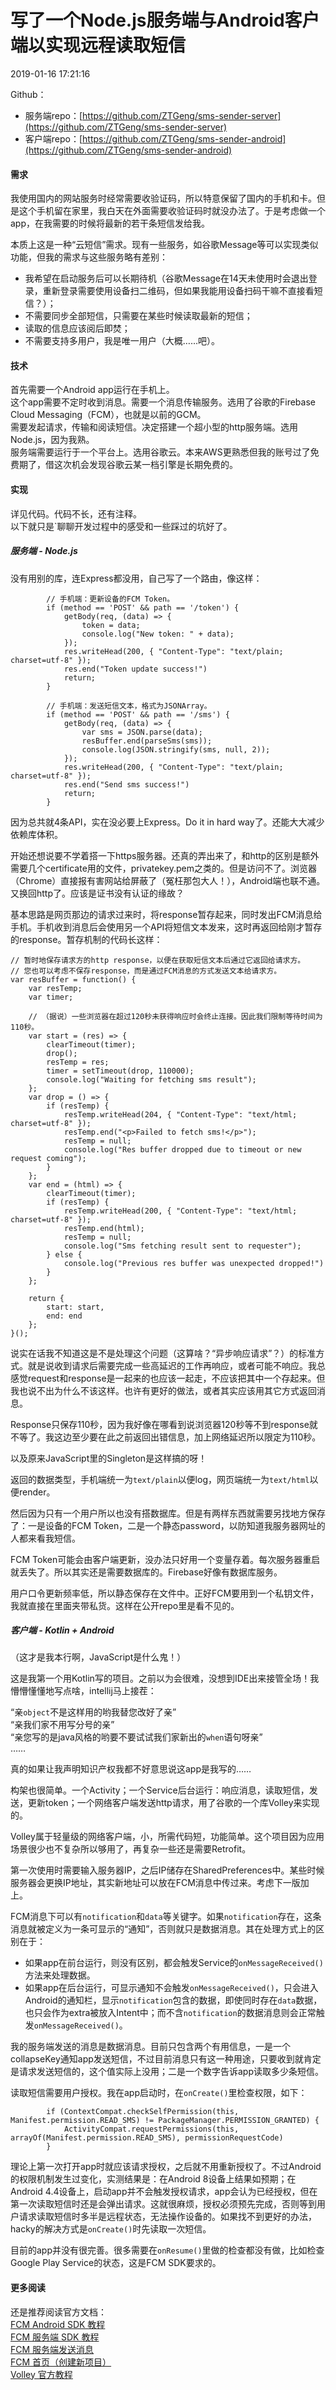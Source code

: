# 写了一个Node.js服务端与Android客户端以实现远程读取短信

2019-01-16 17:21:16

Github：

* 服务端repo：[https://github.com/ZTGeng/sms-sender-server](https://github.com/ZTGeng/sms-sender-server)
* 客户端repo：[https://github.com/ZTGeng/sms-sender-android](https://github.com/ZTGeng/sms-sender-android)

#### 需求

我使用国内的网站服务时经常需要收验证码，所以特意保留了国内的手机和卡。但是这个手机留在家里，我白天在外面需要收验证码时就没办法了。于是考虑做一个app，在我需要的时候将最新的若干条短信发给我。

本质上这是一种“云短信”需求。现有一些服务，如谷歌Message等可以实现类似功能，但我的需求与这些服务略有差别：

* 我希望在启动服务后可以长期待机（谷歌Message在14天未使用时会退出登录，重新登录需要使用设备扫二维码，但如果我能用设备扫码干嘛不直接看短信？）；
* 不需要同步全部短信，只需要在某些时候读取最新的短信；
* 读取的信息应该阅后即焚；
* 不需要支持多用户，我是唯一用户（大概……吧）。

#### 技术

首先需要一个Android app运行在手机上。<br>
这个app需要不定时收到消息。需要一个消息传输服务。选用了谷歌的Firebase Cloud Messaging（FCM），也就是以前的GCM。<br>
需要发起请求，传输和阅读短信。决定搭建一个超小型的http服务端。选用Node.js，因为我熟。<br>
服务端需要运行于一个平台上。选用谷歌云。本来AWS更熟悉但我的账号过了免费期了，借这次机会发现谷歌云某一档引擎是长期免费的。

#### 实现

详见代码。代码不长，还有注释。<br>
以下就只是`聊聊开发过程中的感受和一些踩过的坑好了。

##### 服务端 - Node.js

没有用别的库，连Express都没用，自己写了一个路由，像这样：

```
        // 手机端：更新设备的FCM Token。
        if (method == 'POST' && path == '/token') {
            getBody(req, (data) => {
                token = data;
                console.log("New token: " + data);
            });
            res.writeHead(200, { "Content-Type": "text/plain; charset=utf-8" });
            res.end("Token update success!")
            return;
        }

        // 手机端：发送短信文本，格式为JSONArray。
        if (method == 'POST' && path == '/sms') {
            getBody(req, (data) => {
                var sms = JSON.parse(data);
                resBuffer.end(parseSms(sms));
                console.log(JSON.stringify(sms, null, 2));
            });
            res.writeHead(200, { "Content-Type": "text/plain; charset=utf-8" });
            res.end("Send sms success!")
            return;
        }
```

因为总共就4条API，实在没必要上Express。Do it in hard way了。还能大大减少依赖库体积。

开始还想说要不学着搭一下https服务器。还真的弄出来了，和http的区别是额外需要几个certificate用的文件，privatekey.pem之类的。但是访问不了。浏览器（Chrome）直接报有害网站给屏蔽了（冤枉那包大人！），Android端也联不通。又换回http了。应该是证书没有认证的缘故？

基本思路是网页那边的请求过来时，将response暂存起来，同时发出FCM消息给手机。手机收到消息后会使用另一个API将短信文本发来，这时再返回给刚才暂存的response。暂存机制的代码长这样：

```
// 暂时地保存请求方的http response，以便在获取短信文本后通过它返回给请求方。
// 您也可以考虑不保存response，而是通过FCM消息的方式发送文本给请求方。
var resBuffer = function() {
    var resTemp;
    var timer;

    // （据说）一些浏览器在超过120秒未获得响应时会终止连接。因此我们限制等待时间为110秒。
    var start = (res) => {
        clearTimeout(timer);
        drop();
        resTemp = res;
        timer = setTimeout(drop, 110000);
        console.log("Waiting for fetching sms result");
    };
    var drop = () => {
        if (resTemp) {
            resTemp.writeHead(204, { "Content-Type": "text/html; charset=utf-8" });
            resTemp.end("<p>Failed to fetch sms!</p>");
            resTemp = null;
            console.log("Res buffer dropped due to timeout or new request coming");
        }
    };
    var end = (html) => {
        clearTimeout(timer);
        if (resTemp) {
            resTemp.writeHead(200, { "Content-Type": "text/html; charset=utf-8" });
            resTemp.end(html);
            resTemp = null;
            console.log("Sms fetching result sent to requester");
        } else {
            console.log("Previous res buffer was unexpected dropped!")
        }
    };

    return {
        start: start,
        end: end
    };
}();
```

说实在话我不知道这是不是处理这个问题（这算啥？“异步响应请求”？）的标准方式。就是说收到请求后需要完成一些高延迟的工作再响应，或者可能不响应。我总感觉request和response是一起来的也应该一起走，不应该把其中一个存起来。但我也说不出为什么不该这样。也许有更好的做法，或者其实应该用其它方式返回消息。

Response只保存110秒，因为我好像在哪看到说浏览器120秒等不到response就不等了。我这边至少要在此之前返回出错信息，加上网络延迟所以限定为110秒。

以及原来JavaScript里的Singleton是这样搞的呀！

返回的数据类型，手机端统一为`text/plain`以便log，网页端统一为`text/html`以便render。

然后因为只有一个用户所以也没有搭数据库。但是有两样东西就需要另找地方保存了：一是设备的FCM Token，二是一个静态password，以防知道我服务器网址的人都来看我短信。

FCM Token可能会由客户端更新，没办法只好用一个变量存着。每次服务器重启就丢失了。所以其实还是需要数据库的。Firebase好像有数据库服务。

用户口令更新频率低，所以静态保存在文件中。正好FCM要用到一个私钥文件，我就直接在里面夹带私货。这样在公开repo里是看不见的。

##### 客户端 - Kotlin + Android

（这才是我本行啊，JavaScript是什么鬼！）

这是我第一个用Kotlin写的项目。之前以为会很难，没想到IDE出来接管全场！我懵懵懂懂地写点啥，intellij马上接茬：

“亲`object`不是这样用的哟我替您改好了亲”<br>
“亲我们家不用写分号的亲”<br>
“亲您写的是java风格的哟要不要试试我们家新出的`when`语句呀亲”<br>
……

真的如果让我声明知识产权我都不好意思说这app是我写的……

构架也很简单。一个Activity；一个Service后台运行：响应消息，读取短信，发送，更新token；一个网络客户端发送http请求，用了谷歌的一个库Volley来实现的。

Volley属于轻量级的网络客户端，小，所需代码短，功能简单。这个项目因为应用场景很少也不复杂所以够用了，再复杂一些还是需要Retrofit。

第一次使用时需要输入服务器IP，之后IP储存在SharedPreferences中。某些时候服务器会更换IP地址，其实新地址可以放在FCM消息中传过来。考虑下一版加上。

FCM消息下可以有`notification`和`data`等关键字。如果`notification`存在，这条消息就被定义为一条可显示的“通知”，否则就只是数据消息。其在处理方式上的区别在于：

* 如果app在前台运行，则没有区别，都会触发Service的`onMessageReceived()`方法来处理数据。
* 如果app在后台运行，可显示通知不会触发`onMessageReceived()`，只会进入Android的通知栏，显示`notification`包含的数据，即使同时存在`data`数据，也只会作为extra被放入Intent中；而不含`notification`的数据消息则会正常触发`onMessageReceived()`。

我的服务端发送的消息是数据消息。目前只包含两个有用信息，一是一个collapseKey通知app发送短信，不过目前消息只有这一种用途，只要收到就肯定是请求发送短信的，这个值实际上没用；二是一个数字告诉app读取多少条短信。

读取短信需要用户授权。我在app启动时，在`onCreate()`里检查权限，如下：

```
        if (ContextCompat.checkSelfPermission(this, Manifest.permission.READ_SMS) != PackageManager.PERMISSION_GRANTED) {
            ActivityCompat.requestPermissions(this, arrayOf(Manifest.permission.READ_SMS), permissionRequestCode)
        }
```

理论上第一次打开app时就应该请求授权，之后就不用重新授权了。不过Android的权限机制发生过变化，实测结果是：在Android 8设备上结果如预期；在Android 4.4设备上，启动app并不会触发授权请求，app会认为已经授权，但在第一次读取短信时还是会弹出请求。这就很麻烦，授权必须预先完成，否则等到用户请求读取短信时多半是远程状态，无法操作设备的。如果找不到更好的办法，hacky的解决方式是`onCreate()`时先读取一次短信。

目前的app并没有很完善。很多需要在`onResume()`里做的检查都没有做，比如检查Google Play Service的状态，这是FCM SDK要求的。

#### 更多阅读

还是推荐阅读官方文档：<br>
[FCM Android SDK 教程](https://firebase.google.com/docs/cloud-messaging/android/client)<br>
[FCM 服务端 SDK 教程](https://firebase.google.com/docs/admin/setup)<br>
[FCM 服务端发送消息](https://firebase.google.com/docs/cloud-messaging/admin)<br>
[FCM 首页（创建新项目）](https://console.firebase.google.com/)<br>
[Volley 官方教程](https://developer.android.com/training/volley/)